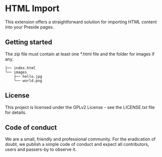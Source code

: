 # HTML Import

This extension offers a straightforward solution for importing HTML content into your Preside pages.

## Getting started

The zip file must contain at least one *.html file and the folder for images if any.

```
├── index.html
└── images
    ├── hello.jpg
    └── world.png
```

## License

This project is licensed under the GPLv2 License - see the LICENSE.txt file for details.

## Code of conduct

We are a small, friendly and professional community. For the eradication of doubt, we publish a simple code of conduct and expect all contributors, users and passers-by to observe it.
